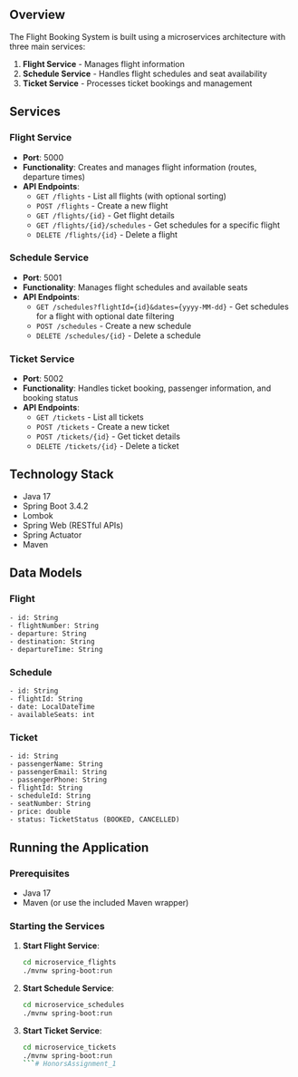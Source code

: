 ## Overview

The Flight Booking System is built using a microservices architecture with three main services:

1. **Flight Service** - Manages flight information
2. **Schedule Service** - Handles flight schedules and seat availability
3. **Ticket Service** - Processes ticket bookings and management

## Services

### Flight Service
- **Port**: 5000
- **Functionality**: Creates and manages flight information (routes, departure times)
- **API Endpoints**:
  - `GET /flights` - List all flights (with optional sorting)
  - `POST /flights` - Create a new flight
  - `GET /flights/{id}` - Get flight details
  - `GET /flights/{id}/schedules` - Get schedules for a specific flight
  - `DELETE /flights/{id}` - Delete a flight

### Schedule Service
- **Port**: 5001
- **Functionality**: Manages flight schedules and available seats
- **API Endpoints**:
  - `GET /schedules?flightId={id}&dates={yyyy-MM-dd}` - Get schedules for a flight with optional date filtering
  - `POST /schedules` - Create a new schedule
  - `DELETE /schedules/{id}` - Delete a schedule

### Ticket Service
- **Port**: 5002
- **Functionality**: Handles ticket booking, passenger information, and booking status
- **API Endpoints**:
  - `GET /tickets` - List all tickets
  - `POST /tickets` - Create a new ticket
  - `POST /tickets/{id}` - Get ticket details
  - `DELETE /tickets/{id}` - Delete a ticket

## Technology Stack

- Java 17
- Spring Boot 3.4.2
- Lombok
- Spring Web (RESTful APIs)
- Spring Actuator
- Maven

## Data Models

### Flight
```
- id: String
- flightNumber: String
- departure: String
- destination: String
- departureTime: String
```

### Schedule
```
- id: String
- flightId: String
- date: LocalDateTime
- availableSeats: int
```

### Ticket
```
- id: String
- passengerName: String
- passengerEmail: String
- passengerPhone: String
- flightId: String
- scheduleId: String
- seatNumber: String
- price: double
- status: TicketStatus (BOOKED, CANCELLED)
```

## Running the Application

### Prerequisites
- Java 17
- Maven (or use the included Maven wrapper)

### Starting the Services

1. **Start Flight Service**:
   ```bash
   cd microservice_flights
   ./mvnw spring-boot:run
   ```

2. **Start Schedule Service**:
   ```bash
   cd microservice_schedules
   ./mvnw spring-boot:run
   ```

3. **Start Ticket Service**:
   ```bash
   cd microservice_tickets
   ./mvnw spring-boot:run
   ```#   H o n o r s A s s i g n m e n t _ 1 
 
 
